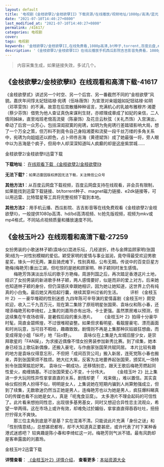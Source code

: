```yaml
---
layout: default
title: '电视剧《金枝欲孽2/金枝欲孽II》下载资源/在线播放/视频地址/1080p/高清/蓝光'
date: "2021-07-10T14:40:27+0800"
last_modified_at: "2021-07-10T14:40:27+0800"
permalink: /41617/
categories: 电视剧
cover:
tags: 电视剧
keywords: '金枝欲孽2/金枝欲孽II,在线免费看,1080p高清,bt种子,torrent,百度云盘,magnet,磁力链,迅雷下载资源'
description: '《金枝欲孽2/金枝欲孽II》在线云播放手机西瓜影院吉吉影音免费看，1080p高清bd/hd未删减完整版和tc抢先枪版，mkv/mp4格式，附带bt/torrent种子、magnet/磁力链、百度云盘、网盘资源迅雷下载链接'
---
```


>内容采集生成，如果链接失效，多试几个。


## 《金枝欲孽2/金枝欲孽II》在线观看和高清下载-41617

《金枝欲孽贰》讲述另一个时空、另一个后宫、另一番截然不同的“金枝欲孽”风貌。嘉庆年间惇太妃钮祜禄&middot;宛琇（伍咏薇饰）为宣泄对亲姐姐如妃钮祜禄·如玥（邓萃雯饰）的不满，故意在后宫散播种种谣言，充满机心的乳娘布雅穆齐·湘菱（蔡少芬饰）借势为他人查证真伪来谋利生财，亦顺理成章成了如妃的亲信，二人情同姊妹，直至戏班老倌高流斐（陈豪饰）及花旦云秋弦（关礼杰饰）入宫演出，牵动了后宫一众芳心，包括深闺寂寞的宛琇，如玥为免宛琇行差踏错影响大局，想了一个万全之策，但万料不到竟令自己身陷湘菱和流斐一段千丝万缕的多角关系中，宛琇为向姐姐还以颜色，占卜师佟吉海（黄德斌饰）成了她最强一将，旁人眼中以为吉海是个疯子，但局中人却深深知道叫人疯癫的却是这座紫禁城&hellip;…


金枝欲孽2/金枝欲孽II迅雷下载

**下载地址**： [在线观看下载 《金枝欲孽2/金枝欲孽II》](https://www.993dy.com//vod-detail-id-10659.html) 


**无法下载?**：`如果迅雷因版权原因无法下载，关注微信公众号 `

**其他方法1**：从百度云网盘下载视频，百度云网盘支持在线观看，非会员有限制，如果能找到迅雷下载链接、bt/torrent种子、magnet磁力链接、e2dk链接等，可以用迅雷、比特彗星等工具将完整视频下载到本地。

**其他方法2**：用手机云播、西瓜影院、吉吉影音等在线免费观看《金枝欲孽2/金枝欲孽II》，一般提供1080p高清、hd/bd高清视频、tc抢先版视频，视频为mkv或mp4格式，不同站点视频质量和播放速度不同。


## 《金枝玉叶2》在线观看和高清下载-27259

女扮男装的小歌迷林子颖(袁咏仪)混进乐坛，几经波折，终与金牌监顾家明(张国荣)结为一对性别模糊的爱侣。颖受家明的爱情与事业滋润，竟夺得最受欢迎男歌星奖，锋头一时无两，兼且骑虎难下，性别真相，公布无期。传说中的百变巨星方艳梅(梅艳芳)重出江湖，但吃惊的是她和顾家明、林子颖同时发生感情。<br />　　梅艳芳饰演淡出乐坛的歌手方艳梅，周游列国之后，再次踏足香港这片土地，结识了女扮男装的新进歌手林子颖，两人感情要好，似是而非的爱上对方。后来她也知道林子颖的身份，但仍深感庆幸跟她相识，因为她让她知道，这世界上仍有纯真的小白兔。最后她又再拾起行囊，继续其穿州过省的生活。 　　评析 《金枝玉叶 2》－－豪华堆砌的性别迷惑 九四年陈可辛导演的爱情喜剧《金枝玉叶》颇受欢迎，收入二千九百万元，现在第二集除了原班明星张国荣、袁咏仪和陈小春，还增添梅艳芳和李绮虹，上集的刘嘉玲亦有出场，卡士更强。虽然票房难以预测，但这续集在午夜场收得，是暑假后段的重头港片。 　　《金枝玉叶 2》拍得十分豪华时髦，简直金碧辉煌，不过很堆砌姿整。如果但求看明星、看靓屋豪宅、漂亮画面和时尚玩意，当可目不暇给，趣趣致致。剧情则不再是上集那种灰姑娘狂想曲，而变成得宠小姐「纵坏」地「玩o野」。 　　袁咏仪在上集是九龙城旧屋少女，是崇拜歌星的「FAN屎」，为求接近偶像不惜女扮男装参加新秀比赛。到了续集，她本身已经当上歌坛新偶像，还搬入豪宅，与作曲家张国荣共赋同居。 本片比较有趣的地方是袁咏仪得意忘形，不但把「成间百货公司」搬入新居，连死党陈小春也搬来，弄到张国荣烦不胜烦。她大红大紫，反客为主地要养起张国荣，颁奖礼一场特别令张国荣尴尬好笑。 袁咏仪一朝成功，还移情别恋，跟天王歌后梅艳芳燃起同性爱火，痴缠搞基。不过张国荣爱心不变，十分伟大。 　　《金枝玉叶 2》比上集进一步大玩同性异性挛挛直直的关系，剧情却更「　戏来做」，难以置信。其实袁咏仪假扮男人扮得不似，明明是女人，上集说她在短期内骗到人尚算勉强成立，但到了续集，无数歌迷仍然当正她是男人，连梅艳芳也以为她是男人，疯狂爆料睇真D的传媒也看不出她是女人，真是「呃鬼食豆腐」。 太多港片不理会起码的可信性了。此片看来想拍同性恋，出现很多基男基女，同时又想迎合异性恋主流观众，希望一举两得。这在市场上或许有效，却难免过於媚俗，挛挛直直得吞吞吐吐，扭扭拧拧得太不爽快。<br />　　那三位主角到底是不是基？实在混淆不清。只能说此片充满「身份之谜」和「性别情意结」，总想甚麽都有，却不大知道真正要甚麽，或许代表了时下某种香港式迷惑吧？ 较爽趣是陈小春和李绮虹这一对。梅艳芳则气派不错。最有风韵却是客串露面的刘嘉玲。


金枝玉叶2迅雷下载

**详情查看**： [《金枝玉叶2》详情介绍](/movie/27259/)， **查看更多**：[本站资源大全](/movie/t/all/)

